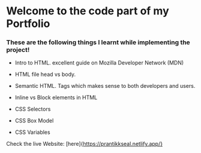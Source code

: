 # Welcome to the code part of my Portfolio

### These are the following things I learnt while implementing the project!

- Intro to HTML. excellent guide on Mozilla Developer Network (MDN) 

- HTML file head vs body. 

- Semantic HTML. Tags which makes sense to both developers and users. 

- Inline vs Block elements in HTML 

- CSS Selectors 

- CSS Box Model 

- CSS Variables

Check the live Website: [here]{https://prantikkseal.netlify.app/}
